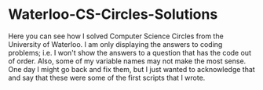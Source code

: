 # Waterloo-CS-Circles-Solutions
Here you can see how I solved Computer Science Circles from the University of Waterloo. I am only displaying the answers to coding problems; i.e. I won't show the answers to a question that has the code out of order. Also, some of my variable names may not make the most sense. One day I might go back and fix them, but I just wanted to acknowledge that and say that these were some of the first scripts that I wrote.
